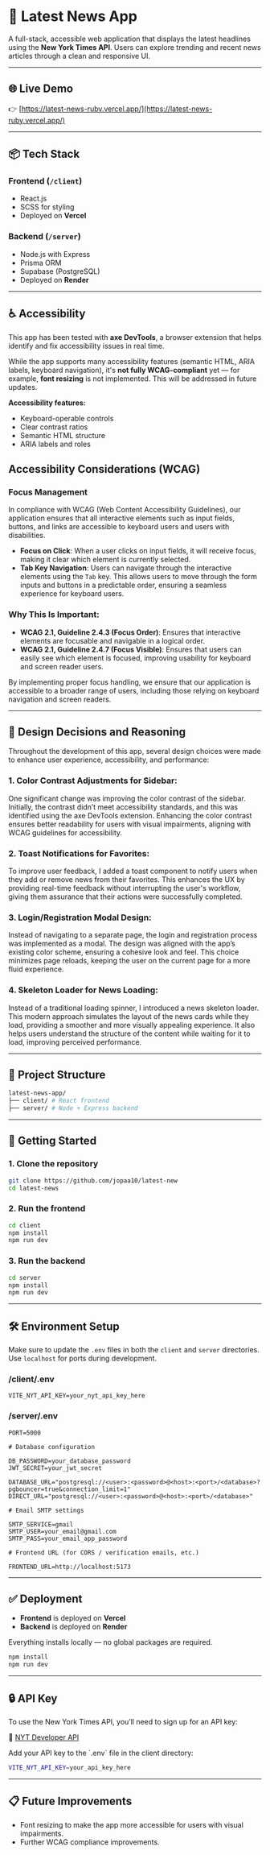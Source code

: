 # 📰 Latest News App

A full-stack, accessible web application that displays the latest headlines using the **New York Times API**. Users can explore trending and recent news articles through a clean and responsive UI.

---

## 🌐 Live Demo

👉 [https://latest-news-ruby.vercel.app/](https://latest-news-ruby.vercel.app/)

---

## 📦 Tech Stack

### Frontend (`/client`)

- React.js
- SCSS for styling
- Deployed on **Vercel**

### Backend (`/server`)

- Node.js with Express
- Prisma ORM
- Supabase (PostgreSQL)
- Deployed on **Render**

---

## ♿ Accessibility

This app has been tested with **axe DevTools**, a browser extension that helps identify and fix accessibility issues in real time.

While the app supports many accessibility features (semantic HTML, ARIA labels, keyboard navigation), it's **not fully WCAG-compliant** yet — for example, **font resizing** is not implemented. This will be addressed in future updates.

**Accessibility features:**

- Keyboard-operable controls
- Clear contrast ratios
- Semantic HTML structure
- ARIA labels and roles

## Accessibility Considerations (WCAG)

### Focus Management

In compliance with WCAG (Web Content Accessibility Guidelines), our application ensures that all interactive elements such as input fields, buttons, and links are accessible to keyboard users and users with disabilities.

- **Focus on Click**: When a user clicks on input fields, it will receive focus, making it clear which element is currently selected.
- **Tab Key Navigation**: Users can navigate through the interactive elements using the `Tab` key. This allows users to move through the form inputs and buttons in a predictable order, ensuring a seamless experience for keyboard users.

### Why This Is Important:

- **WCAG 2.1, Guideline 2.4.3 (Focus Order)**: Ensures that interactive elements are focusable and navigable in a logical order.
- **WCAG 2.1, Guideline 2.4.7 (Focus Visible)**: Ensures that users can easily see which element is focused, improving usability for keyboard and screen reader users.

By implementing proper focus handling, we ensure that our application is accessible to a broader range of users, including those relying on keyboard navigation and screen readers.

---

## 🎨 Design Decisions and Reasoning

Throughout the development of this app, several design choices were made to enhance user experience, accessibility, and performance:

### 1. Color Contrast Adjustments for Sidebar:

One significant change was improving the color contrast of the sidebar. Initially, the contrast didn’t meet accessibility standards, and this was identified using the axe DevTools extension. Enhancing the color contrast ensures better readability for users with visual impairments, aligning with WCAG guidelines for accessibility.

### 2. Toast Notifications for Favorites:

To improve user feedback, I added a toast component to notify users when they add or remove news from their favorites. This enhances the UX by providing real-time feedback without interrupting the user's workflow, giving them assurance that their actions were successfully completed.

### 3. Login/Registration Modal Design:

Instead of navigating to a separate page, the login and registration process was implemented as a modal. The design was aligned with the app’s existing color scheme, ensuring a cohesive look and feel. This choice minimizes page reloads, keeping the user on the current page for a more fluid experience.

### 4. Skeleton Loader for News Loading:

Instead of a traditional loading spinner, I introduced a news skeleton loader. This modern approach simulates the layout of the news cards while they load, providing a smoother and more visually appealing experience. It also helps users understand the structure of the content while waiting for it to load, improving perceived performance.

---

## 📁 Project Structure

```bash
latest-news-app/
├── client/ # React frontend
├── server/ # Node + Express backend
```

---

## 🚀 Getting Started

### 1. Clone the repository

```bash
git clone https://github.com/jopaa10/latest-new
cd latest-news
```

### 2. Run the frontend

```bash
cd client
npm install
npm run dev
```

### 3. Run the backend

```bash
cd server
npm install
npm run dev
```

---

## 🛠️ Environment Setup

Make sure to update the `.env` files in both the `client` and `server` directories. Use `localhost` for ports during development.

### /client/.env

```env
VITE_NYT_API_KEY=your_nyt_api_key_here
```

### /server/.env

```env
PORT=5000

# Database configuration

DB_PASSWORD=your_database_password
JWT_SECRET=your_jwt_secret

DATABASE_URL="postgresql://<user>:<password>@<host>:<port>/<database>?pgbouncer=true&connection_limit=1"
DIRECT_URL="postgresql://<user>:<password>@<host>:<port>/<database>"

# Email SMTP settings

SMTP_SERVICE=gmail
SMTP_USER=your_email@gmail.com
SMTP_PASS=your_email_app_password

# Frontend URL (for CORS / verification emails, etc.)

FRONTEND_URL=http://localhost:5173
```

---

## ✅ Deployment

- **Frontend** is deployed on **Vercel**
- **Backend** is deployed on **Render**

Everything installs locally — no global packages are required.

```bash
npm install
npm run dev

```

---

## 🔒 API Key

To use the New York Times API, you’ll need to sign up for an API key:

📌 [NYT Developer API](https://developer.nytimes.com/)

Add your API key to the \`.env\` file in the client directory:

```bash env
VITE_NYT_API_KEY=your_api_key_here
```

---

## 📋 Future Improvements

- Font resizing to make the app more accessible for users with visual impairments.
- Further WCAG compliance improvements.
